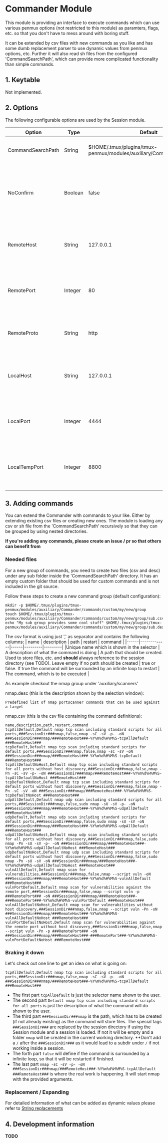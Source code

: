 # Commander Module

This module is providing an interface to execute commands which can use various penmux options (not restricted to this module) as paramters, flags, etc. so that you don't have to mess around with boring stuff.

It can be extended by csv files with new commands as you like and has some dumb replacement parser to use dynamic values from penmux options, etc.
Further it will also read sh files from the configured 'CommandSearchPath', which can provide more complicated functionality than simple commands.

## 1. Keytable

Not implemented.

## 2. Options

The following configurable options are used by the Session module.

| Option | Type | Default | Description |
|--------|------|---------|-------------|
|CommandSearchPath | String | $HOME/.tmux/plugins/tmux-penmux/modules/auxiliary/Commander/commands | The search path for csv files providing commands |
|NoConfirm | Boolean | false | If this option is true the selected command will be send to the tmux pane including enter, so that it will run directly |
|RemoteHost | String | 127.0.0.1 | An option used by various commands. Can be seen like metasploit's RHOST |
|RemotePort | Integer | 80 | An option used by various commands. Can be seen like metasploit's RPORT |
|RemoteProto | String | http | An option used by various commands. A.e.: gobuster will use this for the target url |
|LocalHost | String | 127.0.0.1 | An option used by various commands. Can be seen like metasploit's LHOST |
|LocalPort | Integer | 4444 | An option used by various commands. Can be seen like metasploit's LPORT |
|LocalTempPort | Integer | 8800 | An option that can be used by Commander commands internally for temporary communication |

## 3. Adding commands

You can extend the Commander with commands to your like. Either by extending existing csv files or creating new ones. The module is loading any csv or sh file from the 'CommandSearchPath' recursively so that they can be grouped by using nested directories.

**If you're adding any commands, please create an issue / pr so that others can benefit from**

### Needed files

For a new group of commands, you need to create two files (csv and desc) under any sub folder inside the 'CommandSearchPath' directory.
It has an empty custom folder that should be used for custom commands and is not included in the git source.

Follow these steps to create a new command group (default configuration):
```
mkdir -p $HOME/.tmux/plugins/tmux-penmux/modules/auxiliary/Commander/commands/custom/my/new/group
touch $HOME/.tmux/plugins/tmux-penmux/modules/auxiliary/Commander/commands/custom/my/new/group/sub.csv
echo "My sub group provides some cool stuff" $HOME/.tmux/plugins/tmux-penmux/modules/auxiliary/Commander/commands/custom/my/new/group/sub.desc
```
The csv format is using just ',' as separator and contains the following columns:
| name | description | path | restart | command |
|------|-------------|------|---------|---------|
|Unique name which is shown in the selector | A description of what the command is doing | A path that should be created. Used to store files, etc. and **should** always reference to the session directory (see TODO). Leave empty if no path should be created | true or false. If true the command will be surrounded by an infinite loop to restart | The command, which is to be executed |

As example checkout the nmap group under 'auxiliary/scanners'

nmap.desc (this is the description shown by the selection window):
```
Predefined list of nmap portscanner commands that can be used against a target
```
nmap.csv (this is the csv file containing the command definitions):
```
name,description,path,restart,command
tcpAllDefault,Default nmap tcp scan including standard scripts for all ports,###SessionDir###nmap,false,nmap -sC -sV -p- -oN ###SessionDir###nmap/###RemoteHost###-%Y%m%d%H%M%S-tcpAllDefault ###RemoteHost###
tcpDefault,Default nmap tcp scan including standard scripts for default ports,###SessionDir###nmap,false,nmap -sC -sV -oN ###SessionDir###nmap/###RemoteHost###-%Y%m%d%H%M%S-tcpDefault ###RemoteHost###
tcpAllDefaultNoHost,Default nmap tcp scan including standard scripts for all ports without host discovery,###SessionDir###nmap,false,nmap -Pn -sC -sV -p- -oN ###SessionDir###nmap/###RemoteHost###-%Y%m%d%H%M%S-tcpAllDefaultNoHost ###RemoteHost###
tcpDefaultNoHost,Default nmap tcp scan including standard scripts for default ports without host discovery,###SessionDir###nmap,false,nmap -Pn -sC -sV -oN ###SessionDir###nmap/###RemoteHost###-%Y%m%d%H%M%S-tcpDefaultNoHost ###RemoteHost###
udpAllDefault,Default nmap udp scan including standard scripts for all ports,###SessionDir###nmap,false,sudo nmap -sU -sV -p- -oN ###SessionDir###nmap/###RemoteHost###-%Y%m%d%H%M%S-udpAllDefault ###RemoteHost###
udpDefault,Default nmap udp scan including standard scripts for default ports,###SessionDir###nmap,false,sudo nmap -sU -sV -oN ###SessionDir###nmap/###RemoteHost###-%Y%m%d%H%M%S-udpAllDefault ###RemoteHost###
udpAllDefaultNoHost,Default nmap udp scan including standard scripts for all ports without host discovery,###SessionDir###nmap,false,sudo nmap -Pn -sU -sV -p- -oN ###SessionDir###nmap/###RemoteHost###-%Y%m%d%H%M%S-udpAllDefaultNoHost ###RemoteHost###
udpDefaultNoHost,Default nmap udp scan including standard scripts for default ports without host discovery,###SessionDir###nmap,false,sudo nmap -Pn -sU -sV -oN ###SessionDir###nmap/###RemoteHost###-%Y%m%d%H%M%S-udpAllDefaultNoHost ###RemoteHost###
vulnAllDefault,Default nmap scan for vulnerabilities,###SessionDir###nmap,false,nmap --script vuln -oN ###SessionDir###nmap/###RemoteHost###-%Y%m%d%H%M%S-vulnAllDefault ###RemoteHost###
vulnPortDefault,Default nmap scan for vulnerabilities against the remote port,###SessionDir###nmap,false,nmap --script vuln -p ###RemotePort### -oN ###SessionDir###nmap/###RemoteHost###-###RemotePort###-%Y%m%d%H%M%S-vulnPortDefault ###RemoteHost###
vulnAllDefaultNoHost,Default nmap scan for vulnerabilities without host discovery,###SessionDir###nmap,false,nmap --script vuln -Pn -oN ###SessionDir###nmap/###RemoteHost###-%Y%m%d%H%M%S-vulnAllDefaultNoHost ###RemoteHost###
vulnPortDefaultNoHost,Default nmap scan for vulnerabilities against the remote port without host discovery,###SessionDir###nmap,false,nmap --script vuln -Pn -p ###RemotePort### -oN ###SessionDir###nmap/###RemoteHost###-###RemotePort###-%Y%m%d%H%M%S-vulnPortDefaultNoHost ###RemoteHost###
```

### Braking it down

Let's check out one line to get an idea on what is going on:
```
tcpAllDefault,Default nmap tcp scan including standard scripts for all ports,###SessionDir###nmap,false,nmap -sC -sV -p- -oN ###SessionDir###nmap/###RemoteHost###-%Y%m%d%H%M%S-tcpAllDefault ###RemoteHost###
```
- The first part `tcpAllDefault` is just the selector name shown to the user.
- The second part `Default nmap tcp scan including standard scripts for all ports` is just the description of what the command will do shown to the user.
- The third part `###SessionDir###nmap` is the path, which has to be created (if not already existing) as the command will store files. The special tags `###SessionDir###` are replaced by the session directory if using the Session module and a session is loaded. If not it will be empty and a folder `nmap` will be created in the current working directory. **Don't add a `/` after the `###SessionDir###` as it would lead to a subdir under `/` if not working inside a session.
- The forth part `false` will define if the command is surrounded by a infinite loop, so that it will be restarted if finished.
- The last part `nmap -sC -sV -p- -oN ###SessionDir###nmap/###RemoteHost###-%Y%m%d%H%M%S-tcpAllDefault ###RemoteHost###` is where the real work is happening. It will start nmap with the provided arguments.

### Replacement / Expanding

For detailed information of what can be added as dynamic values please refer to [String replacements](../misc/Replacement.md)

## 4. Development information

**TODO**
